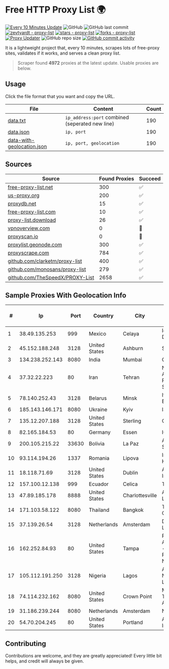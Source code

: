 
# Free HTTP Proxy List 🌍

[![Every 10 Minutes Update](https://github.com/mertguvencli/http-proxy-list/actions/workflows/main.yml/badge.svg?branch=main)](https://github.com/mertguvencli/http-proxy-list/actions/workflows/main.yml)
![GitHub](https://img.shields.io/github/license/mertguvencli/http-proxy-list)
![GitHub last commit](https://img.shields.io/github/last-commit/mertguvencli/http-proxy-list)
[![zevtyardt - proxy-list](https://img.shields.io/static/v1?label=zevtyardt&message=proxy-list&color=blue&logo=github)](https://github.com/zevtyardt/proxy-list "Go to GitHub repo")
[![stars - proxy-list](https://img.shields.io/github/stars/zevtyardt/proxy-list?style=social)](https://github.com/zevtyardt/proxy-list)
[![forks - proxy-list](https://img.shields.io/github/forks/zevtyardt/proxy-list?style=social)](https://github.com/zevtyardt/proxy-list)
[![Proxy Updater](https://github.com/zevtyardt/proxy-list/workflows/Proxy%20Updater/badge.svg)](https://github.com/zevtyardt/proxy-list/actions?query=workflow:"Proxy+Updater")
![GitHub repo size](https://img.shields.io/github/repo-size/zevtyardt/proxy-list)
[![GitHub commit activity](https://img.shields.io/github/commit-activity/m/zevtyardt/proxy-list?logo=commits)](https://github.com/zevtyardt/proxy-list/commits/main)

It is a lightweight project that, every 10 minutes, scrapes lots of free-proxy sites, validates if it works, and serves a clean proxy list.

> Scraper found **4972** proxies at the latest update. Usable proxies are below.

## Usage

Click the file format that you want and copy the URL.

|File|Content|Count|
|----|-------|-----|
|[data.txt](https://raw.githubusercontent.com/mertguvencli/http-proxy-list/main/proxy-list/data.txt)|`ip_address:port` combined (seperated new line)|190|
|[data.json](https://raw.githubusercontent.com/mertguvencli/http-proxy-list/main/proxy-list/data.json)|`ip, port`|190|
|[data-with-geolocation.json](https://raw.githubusercontent.com/mertguvencli/http-proxy-list/main/proxy-list/data-with-geolocation.json)|`ip, port, geolocation`|190|

## Sources

|Source|Found Proxies|Succeed|
|------|-------------|-------|
|[free-proxy-list.net](https://free-proxy-list.net)|300|✅|
|[us-proxy.org](https://www.us-proxy.org)|200|✅|
|[proxydb.net](http://proxydb.net)|15|✅|
|[free-proxy-list.com](https://free-proxy-list.com/?page=&port=&type%5B%5D=http&type%5B%5D=https&up_time=0&search=Search)|10|✅|
|[proxy-list.download](https://www.proxy-list.download/HTTP)|26|✅|
|[vpnoverview.com](https://vpnoverview.com/privacy/anonymous-browsing/free-proxy-servers)|0|🚫|
|[proxyscan.io](https://www.proxyscan.io)|0|🚫|
|[proxylist.geonode.com](https://proxylist.geonode.com/api/proxy-list?limit=300&page=1&sort_by=lastChecked&sort_type=desc&protocols=http,https)|300|✅|
|[proxyscrape.com](https://api.proxyscrape.com/v2/?request=displayproxies&protocol=http&timeout=10000&country=all&ssl=all&anonymity=all)|784|✅|
|[github.com/clarketm/proxy-list](https://raw.githubusercontent.com/clarketm/proxy-list/master/proxy-list-raw.txt)|400|✅|
|[github.com/monosans/proxy-list](https://raw.githubusercontent.com/monosans/proxy-list/main/proxies/http.txt)|279|✅|
|[github.com/TheSpeedX/PROXY-List](https://raw.githubusercontent.com/TheSpeedX/PROXY-List/master/http.txt)|2658|✅|


## Sample Proxies With Geolocation Info

|#|Ip|Port|Country|City|Internet Service Provider|
|-|--|----|-------|----|-------------------------|
|1|38.49.135.253|999|Mexico|Celaya|Ientc S De RL De CV|
|2|45.152.188.248|3128|United States|Ashburn|Sprint|
|3|134.238.252.143|8080|India|Mumbai|Google LLC|
|4|37.32.22.223|80|Iran|Tehran|Noyan Abr Arvan Co. ( Private Joint Stock)|
|5|78.140.252.43|3128|Belarus|Minsk|Itglobalcom BEL LLC|
|6|185.143.146.171|8080|Ukraine|Kyiv|ISP UTELS|
|7|135.12.207.188|3128|United States|Sterling|Carrytel|
|8|82.165.184.53|80|Germany|Essen|IONOS SE|
|9|200.105.215.22|33630|Bolivia|La Paz|AXS Bolivia S. A.|
|10|93.114.194.26|1337|Romania|Lipova|Interkvm Host SRL|
|11|18.118.71.69|3128|United States|Dublin|Amazon.com, Inc.|
|12|157.100.12.138|999|Ecuador|Celica|Telconet S.A|
|13|47.89.185.178|8888|United States|Charlottesville|Alibaba.com LLC|
|14|171.103.58.122|8080|Thailand|Bangkok|True Internet Co., Ltd.|
|15|37.139.26.54|3128|Netherlands|Amsterdam|DigitalOcean, LLC|
|16|162.252.84.93|80|United States|Tampa|Primary Assignments - - RESERVED NETWORK|
|17|105.112.191.250|3128|Nigeria|Lagos|Airtel Networks Limited|
|18|74.114.232.162|8080|United States|Crown Point|Midwest Telecom of America, Inc|
|19|31.186.239.244|8080|Netherlands|Amsterdam|NetSkope Inc|
|20|54.70.204.245|80|United States|Portland|Amazon.com, Inc.|



## Contributing

Contributions are welcome, and they are greatly appreciated! Every
little bit helps, and credit will always be given.

